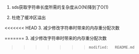 1. sds获取字符串长度所需的复杂度从O(N)降到了O(1)

2. 杜绝了缓冲区溢出

<<<<<<< HEAD
3. 减少修改字符串时带来的内存重分配次数

=======
3. 减少修改字符串时带来的内存重分配次数
>>>>>>> 	modified:   README.md
